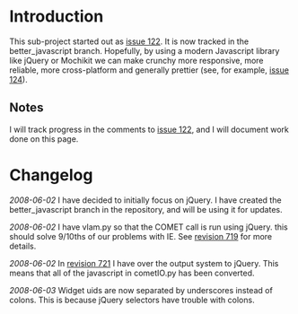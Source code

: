 # Introduction #

This sub-project started out as [issue 122](https://code.google.com/p/crunchy/issues/detail?id=122). It is now tracked in the better\_javascript branch. Hopefully, by using a modern Javascript library like jQuery or Mochikit we can make crunchy more responsive, more reliable, more cross-platform and generally prettier (see, for example, [issue 124](https://code.google.com/p/crunchy/issues/detail?id=124)).

## Notes ##

I will track progress in the comments to [issue 122](https://code.google.com/p/crunchy/issues/detail?id=122), and I will document work done on this page.

# Changelog #

_2008-06-02_ I have decided to initially focus on jQuery. I have created the better\_javascript branch in the repository, and will be using it for updates.

_2008-06-02_ I have vlam.py so that the COMET call is run using jQuery. this should solve 9/10ths of our problems with IE. See [revision 719](https://code.google.com/p/crunchy/source/detail?r=719) for more details.

_2008-06-02_ In [revision 721](https://code.google.com/p/crunchy/source/detail?r=721) I have over the output system to jQuery. This means that all of the javascript in cometIO.py has been converted.

_2008-06-03_ Widget uids are now separated by underscores instead of colons. This is because jQuery selectors have trouble with colons.